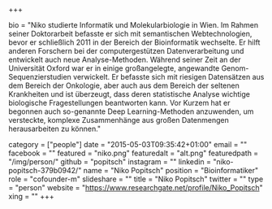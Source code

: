 +++

bio = "Niko studierte Informatik und Molekularbiologie in Wien. Im Rahmen seiner Doktorarbeit befasste er sich mit semantischen Webtechnologien, bevor er schließlich 2011 in der Bereich der Bioinformatik wechselte. Er hilft anderen Forschern bei der computergestützen Datenverarbeitung und entwickelt auch neue Analyse-Methoden. Während seiner Zeit an der Universität Oxford war er in einige großangelegte, angewandte Genom-Sequenzierstudien verwickelt. Er befasste sich mit riesigen Datensätzen aus dem Bereich der Onkologie, aber auch aus dem Bereich der seltenen Krankheiten und ist überzeugt, dass deren statistische Analyse wichtige biologische Fragestellungen beantworten kann. Vor Kurzem hat er begonnen auch so-genannte Deep Learning-Methoden anzuwenden, um versteckte, komplexe Zusammenhänge aus großen Datenmengen herausarbeiten zu können."

category = ["people"]
date = "2015-05-03T09:35:42+01:00"
email = ""
facebook = ""
featured = "niko.png"
featuredalt = "alt.png"
featuredpath = "/img/person/"
github = "popitsch"
instagram = ""
linkedin = "niko-popitsch-379b0942/"
name = "Niko Popitsch"
position = "Bioinformatiker"
role = "cofounder-m"
slideshare = ""
title = "Niko Popitsch"
twitter = ""
type = "person"
website = "https://www.researchgate.net/profile/Niko_Popitsch"
xing = ""
+++
